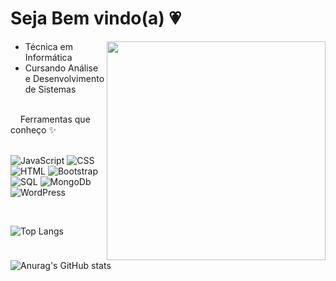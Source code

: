 
# Seja Bem vindo(a) 💗

<img src="https://media.giphy.com/media/fX5cZemSfX1cMZYuUJ/giphy.gif" width="350px" align="right">

  - Técnica em Informática
  - Cursando Análise e Desenvolvimento de Sistemas
    
<br>
‎ ‎ ‎ ‎ Ferramentas que conheço ✨

<br> 
<br>

![JavaScript](https://github.com/user-attachments/assets/a53f85da-15f2-432b-8b76-d585d527a35a)
![CSS](https://github.com/user-attachments/assets/b4cf9a3d-4dbd-4fcb-a3cc-fdd4f828bb8e)
![HTML](https://github.com/user-attachments/assets/b16482f1-f5aa-4ef7-8c7f-99a2f7dfcba7)
![Bootstrap](https://github.com/user-attachments/assets/f6fdd202-aef7-4c8a-a14a-7dc8c4ce25db)
![SQL](https://github.com/user-attachments/assets/053d3f1f-77ee-4491-9b95-3f9f4cc747e1)
![MongoDb](https://github.com/user-attachments/assets/3130ee94-568a-4360-90bf-00725d9a719c)
![WordPress](https://github.com/user-attachments/assets/35f55a50-fe29-4ed6-8d74-fa1e3d773713)


<br>

![Top Langs](https://github-readme-stats.vercel.app/api/top-langs/?username=juliaturubia&layout=compact&show_icons=true&theme=dracula) 
 
![Anurag's GitHub stats](https://github-readme-stats.vercel.app/api?username=juliaturubia&show_icons=true&theme=dracula) 



<!--
**juliaturubia/juliaturubia** is a ✨ _special_ ✨ repository because its `README.md` (this file) appears on your GitHub profile.

Here are some ideas to get you started:

- 🔭 I’m currently working on ...
- 🌱 I’m currently learning ...
- 👯 I’m looking to collaborate on ...
- 🤔 I’m looking for help with ...
- 💬 Ask me about ...
- 📫 How to reach me: ...
- 😄 Pronouns: ...
- ⚡ Fun fact: ...
-->

